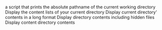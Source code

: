a script that prints the absolute pathname of the current working directory
Display the content lists of your current directory
Display current directory' contents in a long format
Display directory contents including hidden files
Display content directory contents

